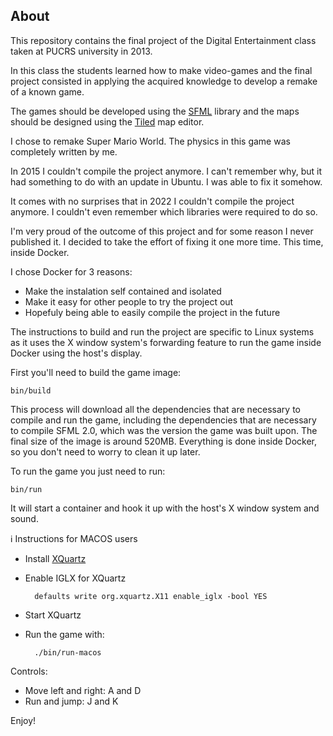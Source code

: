 ## About

This repository contains the final project of the Digital Entertainment class
taken at PUCRS university in 2013.

In this class the students learned how to make video-games and the final project
consisted in applying the acquired knowledge to develop a remake of a known
game.

The games should be developed using the [SFML](https://www.sfml-dev.org) library
and the maps should be designed using the [Tiled](https://www.mapeditor.org/)
map editor.

I chose to remake Super Mario World. The physics in this game was completely
written by me.

In 2015 I couldn't compile the project anymore. I can't remember why, but it had
something to do with an update in Ubuntu. I was able to fix it somehow.

It comes with no surprises that in 2022 I couldn't compile the project anymore.
I couldn't even remember which libraries were required to do so.

I'm very proud of the outcome of this project and for some reason I never
published it. I decided to take the effort of fixing it one more time. This
time, inside Docker.

I chose Docker for 3 reasons:

- Make the instalation self contained and isolated
- Make it easy for other people to try the project out
- Hopefuly being able to easily compile the project in the future

The instructions to build and run the project are specific to Linux systems as
it uses the X window system's forwarding feature to run the game inside Docker
using the host's display.

First you'll need to build the game image:

    bin/build

This process will download all the dependencies that are necessary to compile
and run the game, including the dependencies that are necessary to compile SFML
2.0, which was the version the game was built upon. The final size of the image
is around 520MB. Everything is done inside Docker, so you don't need to worry to
clean it up later.

To run the game you just need to run:

    bin/run

It will start a container and hook it up with the host's X window system and
sound.

ℹ️ Instructions for MACOS users

- Install [XQuartz](https://www.xquartz.org/)
- Enable IGLX for XQuartz

        defaults write org.xquartz.X11 enable_iglx -bool YES

- Start XQuartz
- Run the game with:

        ./bin/run-macos

Controls:

- Move left and right: A and D
- Run and jump: J and K

Enjoy!
